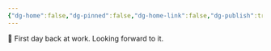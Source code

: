 ```yaml
---
{"dg-home":false,"dg-pinned":false,"dg-home-link":false,"dg-publish":true,"tags":["dgblip"],"disabled rules":["yaml-title","yaml-title-alias","file-name-heading"],"title":"philipp on mastodon @ 2024-04-02","created-date":"2024-04-02T04:31:46","id":112199749268000500,"updated-date":"2025-05-02T08:50:44","dg-path":"blips/112199749268000489.md","permalink":"/blips/112199749268000489/","dgPassFrontmatter":true}
---
```



🌅 First day back at work. Looking forward to it.



